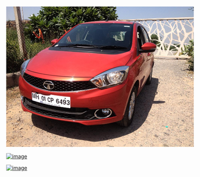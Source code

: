 <a id="user-content-1" class="anchor" aria-hidden="true" href="#1">
<a name="1" id="1" target="_blank"></a> <span id="1"></span>
<a name="2" id="2" target="_blank"></a> <span id="2"></span>
<a name="3" id="3" target="_blank"></a> <span id="3"></span>
<a name="4" id="4" target="_blank"></a> <span id="4"></span>
<a name="5" id="5" target="_blank"></a> <span id="5"></span>
<a name="6" id="6" target="_blank"></a> <span id="6"></span>
<a name="7" id="7" target="_blank"></a> <span id="7"></span>
<a id="user-content-1" href="#1">


![image](https://raw.githubusercontent.com/zztianx1x/zztianx1x.github.io/master/aad.jpg)

![image](https://static.carsdn.co/cldstatic/wp-content/uploads/HP2020JeepGladiator-e1579802766958.jpg)

![image](https://raw.githubusercontent.com/zztianx1x/zztianx1x.github.io/master/1234511.jpg)

